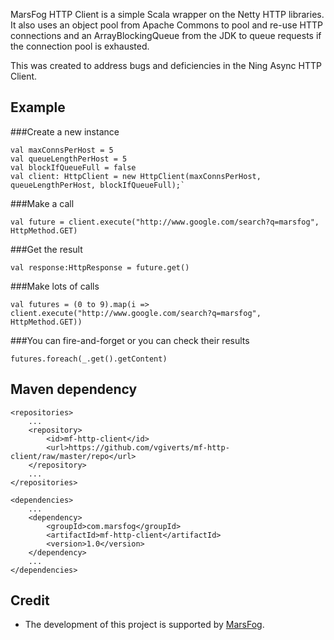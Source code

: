 MarsFog HTTP Client is a simple Scala wrapper on the Netty HTTP libraries. It also uses an object pool from Apache Commons to pool and re-use HTTP connections and an ArrayBlockingQueue from the JDK to queue requests if the connection pool is exhausted.

This was created to address bugs and deficiencies in the Ning Async HTTP Client.

Example
----

###Create a new instance

    val maxConnsPerHost = 5
    val queueLengthPerHost = 5
    val blockIfQueueFull = false
    val client: HttpClient = new HttpClient(maxConnsPerHost, queueLengthPerHost, blockIfQueueFull);`


###Make a call

    val future = client.execute("http://www.google.com/search?q=marsfog", HttpMethod.GET)


###Get the result

    val response:HttpResponse = future.get()


###Make lots of calls

    val futures = (0 to 9).map(i => client.execute("http://www.google.com/search?q=marsfog", HttpMethod.GET))

###You can fire-and-forget or you can check their results

    futures.foreach(_.get().getContent)

Maven dependency
----

    <repositories>
        ...
        <repository>
            <id>mf-http-client</id>
            <url>https://github.com/vgiverts/mf-http-client/raw/master/repo</url>
        </repository>
        ...
    </repositories>

    <dependencies>
        ...
        <dependency>
            <groupId>com.marsfog</groupId>
            <artifactId>mf-http-client</artifactId>
            <version>1.0</version>
        </dependency>
        ...
    </dependencies>

Credit
----

- The development of this project is supported by [MarsFog](http://marsfog.com).
